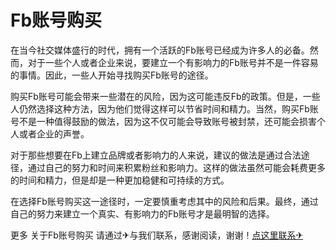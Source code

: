 # Fb账号购买

在当今社交媒体盛行的时代，拥有一个活跃的Fb账号已经成为许多人的必备。然而，对于一些个人或者企业来说，要建立一个有影响力的Fb账号并不是一件容易的事情。因此，一些人开始寻找购买Fb账号的途径。

购买Fb账号可能会带来一些潜在的风险，因为这可能违反Fb的政策。但是，一些人仍然选择这种方法，因为他们觉得这样可以节省时间和精力。当然，购买Fb账号不是一种值得鼓励的做法，因为这不仅可能会导致账号被封禁，还可能会损害个人或者企业的声誉。

对于那些想要在Fb上建立品牌或者影响力的人来说，建议的做法是通过合法途径，通过自己的努力和时间来积累粉丝和影响力。这样的做法虽然可能会耗费更多的时间和精力，但是却是一种更加稳健和可持续的方式。

在选择Fb账号购买这一途径时，一定要慎重考虑其中的风险和后果。最终，通过自己的努力来建立一个真实、有影响力的Fb账号才是最明智的选择。

更多 关于Fb账号购买 请通过✈与我们联系，感谢阅读，谢谢！[点这里联系✈](https://sms.k02.cc)